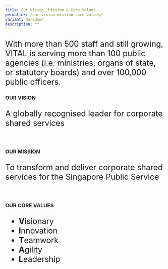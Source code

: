```yaml
---
title: Our Vision, Mission & Core Values
permalink: /our-vision-mission-core-values/
variant: markdown
description: ""
---
```

<p style="font-size: 25px;">With more than 500 staff and still growing, VITAL is serving more than 100 public agencies (i.e.  ministries, organs of state, or statutory boards) and over 100,000 public officers.</p>

<div class="wrapper">
    <div class="text-box">
			<h3>OUR VISION</h3>
			<p style="font-size: 25px;">A globally recognised leader for corporate shared services</p>
    </div>
</div>&nbsp;&nbsp;
<div class="wrapper">
    <div class="text-box">
			<h3>OUR MISSION</h3>
			<p style="font-size: 25px;">To transform and deliver corporate shared services for the Singapore Public Service</p>
    </div>
</div>&nbsp;&nbsp;
<div class="wrapper">
    <div class="text-box">
			<h3>OUR CORE VALUES</h3>
			<ul style="font-size: 25px;">
				<li><b>V</b>isionary</li>
				<li><b>I</b>nnovation</li>
				<li><b>T</b>eamwork</li>
				<li><b>A</b>gility</li>
				<li><b>L</b>eadership</li>
			</ul>
    </div>
</div>